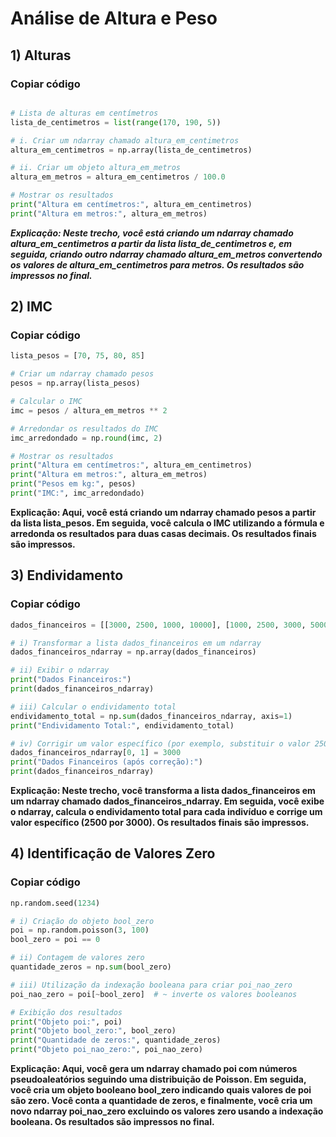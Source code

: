 # Análise de Altura e Peso


## 1) Alturas

### Copiar código

```python import numpy as np

# Lista de alturas em centímetros
lista_de_centimetros = list(range(170, 190, 5))

# i. Criar um ndarray chamado altura_em_centimetros
altura_em_centimetros = np.array(lista_de_centimetros)

# ii. Criar um objeto altura_em_metros
altura_em_metros = altura_em_centimetros / 100.0

# Mostrar os resultados
print("Altura em centímetros:", altura_em_centimetros)
print("Altura em metros:", altura_em_metros)
```
***Explicação:
Neste trecho, você está criando um ndarray chamado altura_em_centimetros a partir da lista lista_de_centimetros e, em seguida, 
criando outro ndarray chamado altura_em_metros convertendo os valores de altura_em_centimetros para metros. Os resultados são impressos no final.***

## 2) IMC

### Copiar código

```python ## Lista de pesos em kg
lista_pesos = [70, 75, 80, 85]

# Criar um ndarray chamado pesos
pesos = np.array(lista_pesos)

# Calcular o IMC
imc = pesos / altura_em_metros ** 2

# Arredondar os resultados do IMC
imc_arredondado = np.round(imc, 2)

# Mostrar os resultados
print("Altura em centímetros:", altura_em_centimetros)
print("Altura em metros:", altura_em_metros)
print("Pesos em kg:", pesos)
print("IMC:", imc_arredondado)
```
**Explicação:
Aqui, você está criando um ndarray chamado pesos a partir da lista lista_pesos. Em seguida, 
você calcula o IMC utilizando a fórmula e arredonda os resultados para duas casas decimais. Os resultados finais são impressos.**

## 3) Endividamento

### Copiar código

```python # Lista dados_financeiros
dados_financeiros = [[3000, 2500, 1000, 10000], [1000, 2500, 3000, 5000], [6000, 5500, 7000, 16000]]

# i) Transformar a lista dados_financeiros em um ndarray
dados_financeiros_ndarray = np.array(dados_financeiros)

# ii) Exibir o ndarray
print("Dados Financeiros:")
print(dados_financeiros_ndarray)

# iii) Calcular o endividamento total
endividamento_total = np.sum(dados_financeiros_ndarray, axis=1)
print("Endividamento Total:", endividamento_total)

# iv) Corrigir um valor específico (por exemplo, substituir o valor 2500 por 3000)
dados_financeiros_ndarray[0, 1] = 3000
print("Dados Financeiros (após correção):")
print(dados_financeiros_ndarray)
```
**Explicação:
Neste trecho, você transforma a lista dados_financeiros em um ndarray chamado dados_financeiros_ndarray. Em seguida, você exibe o ndarray, 
calcula o endividamento total para cada indivíduo e corrige um valor específico (2500 por 3000). Os resultados finais são impressos.**

## 4) Identificação de Valores Zero

### Copiar código

```python # np.random.seed(1234) garante a reprodutibilidade dos resultados
np.random.seed(1234)

# i) Criação do objeto bool_zero
poi = np.random.poisson(3, 100)
bool_zero = poi == 0

# ii) Contagem de valores zero
quantidade_zeros = np.sum(bool_zero)

# iii) Utilização da indexação booleana para criar poi_nao_zero
poi_nao_zero = poi[~bool_zero]  # ~ inverte os valores booleanos

# Exibição dos resultados
print("Objeto poi:", poi)
print("Objeto bool_zero:", bool_zero)
print("Quantidade de zeros:", quantidade_zeros)
print("Objeto poi_nao_zero:", poi_nao_zero)
```
**Explicação:
Aqui, você gera um ndarray chamado poi com números pseudoaleatórios seguindo uma distribuição de Poisson. Em seguida, você cria um objeto booleano bool_zero indicando quais valores de poi são zero. 
Você conta a quantidade de zeros, e finalmente, você cria um novo ndarray poi_nao_zero excluindo os valores zero usando a indexação booleana. Os resultados são impressos no final.**
